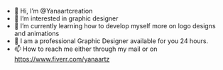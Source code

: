 - 👋 Hi, I’m @Yanaartcreation
- 👀 I’m interested in graphic designer
- 🌱 I’m currently learning how to develop myself more on logo designs and animations
- 💞️ I am a professional Graphic Designer available for you 24 hours.
- 📫 How to reach me either through my mail or on https://www.fiverr.com/yanaartz

<!---
Yanaartcreation/Yanaartcreation is a ✨ special ✨ repository 
--->
